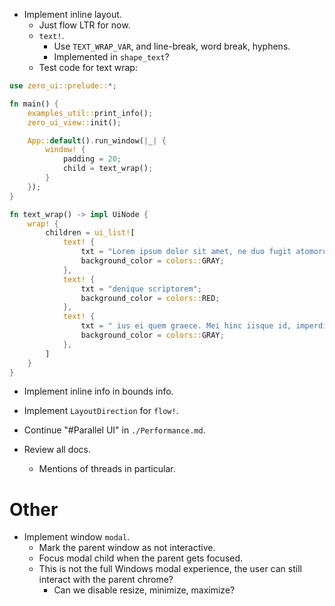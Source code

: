 * Implement inline layout.
    - Just flow LTR for now.
    - `text!`.
        - Use `TEXT_WRAP_VAR`, and line-break, word break, hyphens.
        - Implemented in `shape_text`?
    - Test code for text wrap:
```rust
use zero_ui::prelude::*;

fn main() {
    examples_util::print_info();
    zero_ui_view::init();

    App::default().run_window(|_| {
        window! {
            padding = 20;
            child = text_wrap();
        }
    });
}

fn text_wrap() -> impl UiNode {
    wrap! {
        children = ui_list![
            text! {
                txt = "Lorem ipsum dolor sit amet, ne duo fugit atomorum maiestatis, vim harum ridens nusquam ei. Sit suas ";
                background_color = colors::GRAY;
            },
            text! {
                txt = "denique scriptorem";
                background_color = colors::RED;
            },
            text! {
                txt = " ius ei quem graece. Mei hinc iisque id, imperdiet pertinacia eum no. Ne eius porro exerci has. Eam laoreet deleniti adolescens ei, an pro meis vidisse menandri. Ei quas putent vel, eu vel placerat adipisci, et nam vide iriure nominavi.";
                background_color = colors::GRAY;
            },
        ]
    }
}

```




* Implement inline info in bounds info.
* Implement `LayoutDirection` for `flow!`.

* Continue "#Parallel UI" in `./Performance.md`.
* Review all docs.
    - Mentions of threads in particular.

# Other

* Implement window `modal`.
    - Mark the parent window as not interactive.
    - Focus modal child when the parent gets focused.
    - This is not the full Windows modal experience, the user can still interact with the parent chrome?
        - Can we disable resize, minimize, maximize?